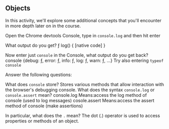 ## Objects

In this activity, we'll explore some additional concepts that you'll encounter in more depth later on in the course.

Open the Chrome devtools Console, type in `console.log` and then hit enter

What output do you get?
ƒ log() { [native code] }

Now enter just `console` in the Console, what output do you get back?
console {debug: ƒ, error: ƒ, info: ƒ, log: ƒ, warn: ƒ, …}
Try also entering `typeof console`

Answer the following questions:

What does `console` store?
Stores various methods that allow interaction with the browser's debugging console. 
What does the syntax `console.log` or `console.assert` mean?
console.log  Means:access the log method of console (used to log messages)
cosole.assert Means:access the assert method of console (make assertions)

 In particular, what does the `.` mean?
 The dot (.) operator is used to access properties or methods of an object. 
